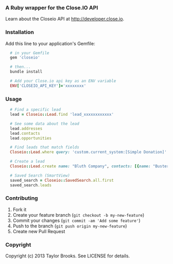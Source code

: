 ### A Ruby wrapper for the Close.IO API

Learn about the Closeio API at http://developer.close.io.

### Installation
Add this line to your application's Gemfile:
````ruby
  # in your Gemfile
  gem 'closeio'

  # then...
  bundle install

  # Add your Close.io api key as an ENV variable
  ENV['CLOSEIO_API_KEY']='xxxxxxxx'
````

### Usage
````ruby
  # Find a specific lead
  lead = Closeio::Lead.find 'lead_xxxxxxxxxxxx'

  # See some data about the lead
  lead.addresses
  lead.contacts
  lead.opportunities

  # Find leads that match fields
  Closeio::Lead.where query: 'custom.current_system:[Simple Donation]'

  # Create a lead
  Closeio::Lead.create name: "Bluth Company", contacts: [{name: "Buster Bluth", emails: [{type: "office", email: "cartographer@bluthcompany.com"}]}]

  # Saved Search (SmartView)
  saved_search = Closeio::SavedSearch.all.first
  saved_search.leads
````

### Contributing

1. Fork it
2. Create your feature branch (`git checkout -b my-new-feature`)
3. Commit your changes (`git commit -am 'Add some feature'`)
4. Push to the branch (`git push origin my-new-feature`)
5. Create new Pull Request


### Copyright
Copyright (c) 2013 Taylor Brooks. See LICENSE for details.
